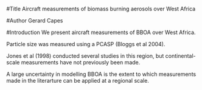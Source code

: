 #Title
Aircraft measurements of biomass burning aerosols over West Africa

#Author
Gerard Capes

#Introduction
We present aircraft measurements of BBOA over West Africa.


Particle size was measured using a PCASP (Bloggs et al 2004).


Jones et al (1998) conducted several studies in this region, but continental-scale measurements have not previously been made.

A large uncertainty in modelling BBOA is the extent to which measurements made in the literarture can be applied at a regional scale.

